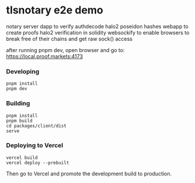 <h1>tlsnotary e2e demo</h1>

notary server
dapp to verify authdecode halo2 poseidon hashes
webapp to create proofs
halo2 verification in solidity
websockify to enable browsers to break free of their chains and get raw sock() access

after running pnpm dev, open browser and go to: https://local.proof.markets:4173
### Developing

```
pnpm install
pnpm dev
```



### Building

```
pnpm install
pnpm build
cd packages/client/dist
serve
```

### Deploying to Vercel

```
vercel build
vercel deploy --prebuilt
```

Then go to Vercel and promote the development build to production.
